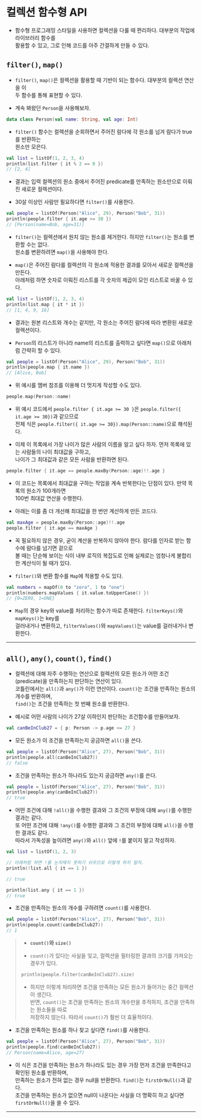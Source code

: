 # 컬렉션 함수형 API

- 함수형 프로그래밍 스타일을 사용하면 컬렉션을 다룰 때 편리하다. 대부분의 작업에 라이브러리 함수를  
  활용할 수 있고, 그로 인해 코드를 아주 간결하게 만들 수 있다.

## `filter()`, `map()`

- `filter()`, `map()`은 컬렉션을 활용할 때 기반이 되는 함수다. 대부분의 컬렉션 연산을 이  
  두 함수를 통해 표현할 수 있다.

- 계속 봐왔던 `Person`을 사용해보자.

```kt
data class Person(val name: String, val age: Int)
```

- `filter()` 함수는 컬렉션을 순회하면서 주어진 람다에 각 원소를 넘겨 람다가 true를 반환하는  
  원소만 모은다.

```kt
val list = listOf(1, 2, 3, 4)
println(list.filter { it % 2 == 0 })
// [2, 4]
```

- 결과는 입력 컬렉션의 원소 중에서 주어진 predicate를 만족하는 원소만으로 이뤄진 새로운 컬렉션이다.

- 30살 이상인 사람만 필요하다면 `filter()`를 사용한다.

```kt
val people = listOf(Person("Alice", 29), Person("Bob", 31))
println(people.filter { it.age >= 30 })
// [Person(name=Bob, age=31)]
```

- `filter()`는 컬렉션에서 원치 않는 원소를 제거한다. 하지만 `filter()`는 원소를 변환할 수는 없다.  
  원소를 변환하려면 `map()`을 사용해야 한다.

- `map()`은 주어진 람다를 컬렉션의 각 원소에 적용한 결과를 모아서 새로운 컬렉션을 만든다.  
  아래처럼 하면 숫자로 이뤄진 리스트를 각 숫자의 제곱이 모인 리스트로 바꿀 수 있다.

```kt
val list = listOf(1, 2, 3, 4)
println(list.map { it * it })
// [1, 4, 9, 16]
```

- 결과는 원본 리스트와 개수는 같지만, 각 원소는 주어진 람다에 따라 변환된 새로운 컬렉션이다.

- `Person`의 리스트가 아니라 name의 리스트를 출력하고 싶다면 `map()`으로 아래처럼 간략히 할 수 있다.

```kt
val people = listOf(Person("Alice", 29), Person("Bob", 31))
println(people.map { it.name })
// [Alice, Bob]
```

- 위 예시를 멤버 참조를 이용해 더 멋지게 작성할 수도 있다.

```kt
people.map(Person::name)
```

- 위 예시 코드에서 `people.filter { it.age >= 30 }`은 `people.filter({ it.age >= 30})`과 같으므로  
  전체 식은 `people.filter({ it.age >= 30}).map(Person::name)`으로 해석된다.

- 이제 이 목록에서 가장 나이가 많은 사람의 이름을 알고 싶다 하자. 먼저 목록에 있는 사람들의 나이 최대값을 구하고,  
  나이가 그 최대값과 같은 모든 사람을 반환하면 된다.

```kt
people.filter { it.age == people.maxBy(Person::age)!!.age }
```

- 이 코드는 목록에서 최대값을 구하는 작업을 계속 반복한다는 단점이 있다. 만약 목록의 원소가 100개라면  
  100번 최대값 연산을 수행한다.

- 아래는 이를 좀 더 개선해 최대값을 한 번만 계산하게 만든 코드다.

```kt
val maxAge = people.maxBy(Person::age)!!.age
people.filter { it.age == maxAge }
```

- 꼭 필요하지 않은 경우, 굳이 계산을 반복하지 않아야 한다. 람다를 인자로 받는 함수에 람다를 넘기면 겉으로  
  볼 때는 단순해 보이는 식이 내부 로직의 복잡도로 인해 실제로는 엄청나게 불합리한 계산식이 될 때가 있다.

- `filter()`와 변환 함수를 `Map`에 적용할 수도 있다.

```kt
val numbers = mapOf(0 to "zero", 1 to "one")
println(numbers.mapValues { it.value.toUpperCase() })
// {0=ZERO, 1=ONE}
```

- `Map`의 경우 key와 value를 처리하는 함수가 따로 존재한다. `filterKeys()`와 `mapKeys()`는 key를  
  걸러내거나 변환하고, `filterValues()`와 `mapValues()`는 value를 걸러내거나 변환한다.

<hr/>

## `all()`, `any()`, `count()`, `find()`

- 컬렉션에 대해 자주 수행하는 연산으로 컬렉션의 모든 원소가 어떤 조건(predicate)을 만족하는지 판단하는 연산이 있다.  
  코틀린에서는 `all()`과 `any()`가 이런 연산이다. `count()`는 조건을 만족하는 원소의 개수를 반환하며,  
  `find()`는 조건을 만족하는 첫 번째 원소를 반환한다.

- 예시로 어떤 사람의 나이가 27살 이하인지 판단하는 조건함수를 만들어보자.

```kt
val canBeInClub27 = { p: Person -> p.age <= 27 }
```

- 모든 원소가 이 조건을 만족하는지 궁금하면 `all()`을 쓴다.

```kt
val people = listOf(Person("Alice", 27), Person("Bob", 31))
println(people.all(canBeInClub27))
// false
```

- 조건을 만족하는 원소가 하나라도 있는지 궁금하면 `any()`를 쓴다.

```kt
val people = listOf(Person("Alice", 27), Person("Bob", 31))
println(people.any(canBeInClub27))
// true
```

- 어떤 조건에 대해 `!all()`을 수행한 결과와 그 조건의 부정에 대해 `any()`를 수행한 결과는 같다.  
  또 어떤 조건에 대해 `!any()`를 수행한 결과와 그 조건의 부정에 대해 `all()`을 수행한 결과도 같다.  
  따라서 가독성을 높이려면 `any()`와 `all()` 앞에 `!`를 붙이지 말고 작성하자.

```kt
val list = listOf(1, 2, 3)

// 아래처럼 하면 !를 눈치채지 못하기 쉬우므로 이렇게 하지 말자.
println(!list.all { it == 1 })

// true

println(list.any { it == 1 })
// true
```

- 조건을 만족하는 원소의 개수를 구하려면 `count()`를 사용한다.

```kt
val people = listOf(Person("Alice", 27), Person("Bob", 31))
println(people.count(canBeInClub27))
// 1
```

> - **`count()`와 `size()`**
>
> - `count()`가 있다는 사실을 잊고, 컬렉션을 필터링한 결과의 크기를 가져오는 경우가 있다.
>
> ```kt
> println(people.filter(canBeInClub27).size)
> ```
>
> - 하지만 이렇게 처리하면 조건을 만족하는 모든 원소가 들어가는 중간 컬렉션이 생긴다.  
>   반면, `count()`는 조건을 만족하는 원소의 개수만을 추적하지, 조건을 만족하는 원소들을 따로  
>   저장하지 않는다. 따라서 `count()`가 훨씬 더 효율적이다.

- 조건을 만족하는 원소를 하나 찾고 싶다면 `find()`를 사용한다.

```kt
val people = listOf(Person("Alice", 27), Person("Bob", 31))
println(people.find(canBeInClub27))
// Person(name=Alice, age=27)
```

- 이 식은 조건을 만족하는 원소가 하나라도 있는 경우 가장 먼저 조건을 만족한다고 확인된 원소를 반환하며,  
  만족하는 원소가 전혀 없는 경우 null을 반환한다. `find()`는 `firstOrNull()`과 같다.  
  조건을 만족하는 원소가 없으면 null이 나온다는 사실을 더 명확히 하고 싶다면 `firstOrNull()`을 쓸 수 있다.

<hr/>
